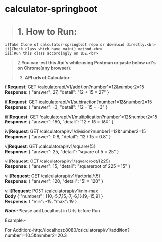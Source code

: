 # calculator-springboot
> # 1. How to Run:
    i]Take Clone of calculator-springboot repo or download directly.<br>
    ii]Check class which have main() method.<br>
    iii]Run this class accordingly on IDE.<br>

> 2.**You can test this Api's while using Postman or paste below url's on Chrome(any browser)**.

> 3. **API urls of Calculator**:-
   
i]**Request**: GET /calculatorapi/v1/addition?number1=12&number2=15 <br>
**Response**: { "answer": 27, "detail": "12 + 15 = 27" } 

ii]**Request**: GET /calculatorapi/v1/subtraction?number1=12&number2=15 <br>
**Response**: { "answer": -3, "detail": "12 - 15 = -3" } 

iii]**Request**: GET /calculatorapi/v1/multiplication?number1=12&number2=15 <br>
**Response**: { "answer": 180, "detail": "12 * 15 = 180" } 

iv]**Request**: GET /calculatorapi/v1/division?number1=12&number2=15 <br>
**Response**: { "answer": 0.8, "detail": "12 / 15 = 0.8" } 

v]**Request**: GET /calculatorapi/v1/square/{5} <br>
**Response**: { "answer": 25, "detail": "square of 5 = 25" } 

vi]**Request**: GET /calculatorapi/v1/squareroot/{225} <br>
**Response**: { "answer": 15, "detail": "squareroot of 225 = 15" } 

vii]**Request**: GET /calculatorapi/v1/factorial/{5} <br>
**Response**: { "answer": 120, "detail": "5! = 120" } 

viii]**Request**: POST /calculatorapi/v1/min-max <br>
**Body** { "numbers" : [10,-5,7,15,-7,-6,16,19,-15,9] } <br>
**Response**: { "min": -15, "max": 19 }

**_Note_**:-Please add Localhost in Urls before Run

Example:-

For Addition:-http://localhost:8080/calculatorapi/v1/addition?number1=10.5&number2=20.3

